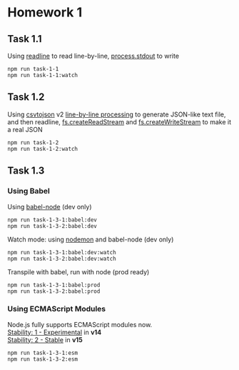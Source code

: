 # Homework 1

## Task 1.1
Using [readline](https://nodejs.org/api/readline.html) to read line-by-line, [process.stdout](https://nodejs.org/api/process.html#process_process_stdout) to write
```
npm run task-1-1
npm run task-1-1:watch
```

## Task 1.2
Using [csvtojson](https://github.com/Keyang/node-csvtojson#csvtojson) v2 [line-by-line processing](https://github.com/Keyang/node-csvtojson/blob/master/docs/csvtojson-v2.md#add-asynchronous-line-by-line-processing-support) to generate JSON-like text file, and then readline, [fs.createReadStream](https://nodejs.org/api/fs.html#fs_fs_createreadstream_path_options) and [fs.createWriteStream](https://nodejs.org/api/fs.html#fs_fs_createwritestream_path_options) to make it a real JSON
```
npm run task-1-2
npm run task-1-2:watch
```

## Task 1.3

### Using Babel
Using [babel-node](https://babeljs.io/docs/en/babel-node) (dev only)
```
npm run task-1-3-1:babel:dev
npm run task-1-3-2:babel:dev
```
Watch mode: using [nodemon](https://github.com/remy/nodemon#nodemon) and babel-node (dev only)
```
npm run task-1-3-1:babel:dev:watch
npm run task-1-3-2:babel:dev:watch
```
Transpile with babel, run with node (prod ready)
```
npm run task-1-3-1:babel:prod
npm run task-1-3-2:babel:prod
```

### Using ECMAScript Modules

Node.js fully supports ECMAScript modules now.
<br>[Stability: 1 - Experimental](https://nodejs.org/dist/latest-v14.x/docs/api/esm.html#esm_modules_ecmascript_modules) in **v14**
<br>[Stability: 2 - Stable](https://nodejs.org/api/esm.html#esm_modules_ecmascript_modules) in **v15**
```
npm run task-1-3-1:esm
npm run task-1-3-2:esm
```
